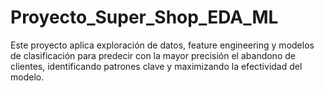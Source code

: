 # Proyecto_Super_Shop_EDA_ML
Este proyecto aplica exploración de datos, feature engineering y modelos de clasificación para predecir con la mayor precisión el abandono de clientes, identificando patrones clave y maximizando la efectividad del modelo.
